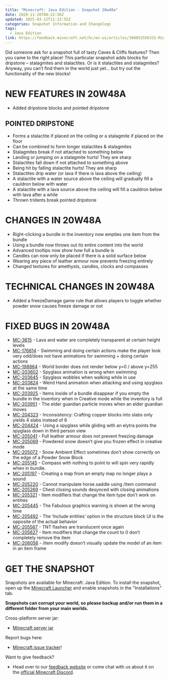 ```yaml
---
title: "Minecraft: Java Edition - Snapshot 20w48a"
date: 2020-11-26T08:22:56Z
updated: 2025-03-12T11:13:55Z
categories: Snapshot Information and Changelogs
tags:
  - Java Edition
link: https://feedback.minecraft.net/hc/en-us/articles/360052556332-Minecraft-Java-Edition-Snapshot-20w48a
---
```


Did someone ask for a snapshot full of tasty Caves & Cliffs features? Then you came to the right place! This particular snapshot adds blocks for dripstone – stalagmites and stalactites. Or is it stalactites and stalagmites? Anyway, you can’t find them in the world just yet… but try out the functionality of the new blocks!

# NEW FEATURES IN 20W48A

- Added dripstone blocks and pointed dripstone

## POINTED DRIPSTONE

- Forms a stalactite if placed on the ceiling or a stalagmite if placed on the floor
- Can be combined to form longer stalactites & stalagmites
- Stalagmites break if not attached to something below
- Landing or jumping on a stalagmite hurts! They are sharp
- Stalactites fall down if not attached to something above
- Being hit by falling stalactite hurts! They are sharp
- Stalactites drip water (or lava if there is lava above the ceiling)
- A stalactite with a water source above the ceiling will gradually fill a cauldron below with water
- A stalactite with a lava source above the ceiling will fill a cauldron below with lava after a while
- Thrown tridents break pointed dripstone

# CHANGES IN 20W48A

- Right-clicking a bundle in the inventory now empties one item from the bundle
- Using a bundle now throws out its entire content into the world
- Advanced tooltips now show how full a bundle is
- Candles can now only be placed if there is a solid surface below
- Wearing any piece of leather armour now prevents freezing entirely
- Changed textures for amethysts, candles, clocks and compasses

# TECHNICAL CHANGES IN 20W48A

- Added a freezeDamage game rule that allows players to toggle whether powder snow causes freeze damage or not

# FIXED BUGS IN 20W48A

- [MC-3615](https://bugs.mojang.com/browse/MC-3615) - Lava and water are completely transparent at certain height levels
- [MC-176614](https://bugs.mojang.com/browse/MC-176614) - Swimming and doing certain actions make the player look very odd/does not have animations for swimming + doing certain actions
- [MC-198864](https://bugs.mojang.com/browse/MC-198864) - World border does not render below y=0 / above y=255
- [MC-203602](https://bugs.mojang.com/browse/MC-203602) - Spyglass animation is wrong when swimming
- [MC-203645](https://bugs.mojang.com/browse/MC-203645) - Spyglass wobbles when walking while in use
- [MC-203824](https://bugs.mojang.com/browse/MC-203824) - Weird Hand animation when attacking and using spyglass at the same time
- [MC-203925](https://bugs.mojang.com/browse/MC-203925) - Items inside of a bundle disappear if you empty the bundle in the inventory when in Creative mode while the inventory is full
- [MC-203951](https://bugs.mojang.com/browse/MC-203951) - The elder guardian particle moves when an elder guardian moves
- [MC-204323](https://bugs.mojang.com/browse/MC-204323) - Inconsistency: Crafting copper blocks into slabs only yields 4 slabs instead of 6
- [MC-204424](https://bugs.mojang.com/browse/MC-204424) - Using a spyglass while gliding with an elytra points the spyglass down in third person view
- [MC-205041](https://bugs.mojang.com/browse/MC-205041) - Full leather armour does not prevent freezing damage
- [MC-205069](https://bugs.mojang.com/browse/MC-205069) - Powdered snow doesn’t give you frozen effect in creative mode
- [MC-205072](https://bugs.mojang.com/browse/MC-205072) - Snow Ambient Effect sometimes don’t show correctly on the edge of a Powder Snow Block
- [MC-205145](https://bugs.mojang.com/browse/MC-205145) - Compass with nothing to point to will spin very rapidly when in bundle.
- [MC-205197](https://bugs.mojang.com/browse/MC-205197) - Creating a map from an empty map no longer plays a sound
- [MC-205220](https://bugs.mojang.com/browse/MC-205220) - Cannot manipulate horse.saddle using /item command
- [MC-205269](https://bugs.mojang.com/browse/MC-205269) - Chest closing sounds desynced with closing animations
- [MC-205321](https://bugs.mojang.com/browse/MC-205321) - Item modifiers that change the item type don’t work on entities
- [MC-205445](https://bugs.mojang.com/browse/MC-205445) - The Fabulous graphics warning is shown at the wrong time
- [MC-205492](https://bugs.mojang.com/browse/MC-205492) - The ‘Include entities’ option in the structure block UI is the opposite of the actual behavior
- [MC-205567](https://bugs.mojang.com/browse/MC-205567) - TNT flashes are translucent once again
- [MC-205627](https://bugs.mojang.com/browse/MC-205627) - Item modifiers that change the count to 0 don’t completely remove the item
- [MC-206058](https://bugs.mojang.com/browse/MC-206058) - /item modify doesn’t visually update the model of an item in an item frame

# GET THE SNAPSHOT

Snapshots are available for Minecraft: Java Edition. To install the snapshot, open up the [Minecraft Launcher](https://www.minecraft.net/download.html) and enable snapshots in the "Installations" tab.

**Snapshots can corrupt your world, so please backup and/or run them in a different folder from your main worlds.**

Cross-platform server jar:

- [Minecraft server jar](https://launcher.mojang.com/v1/objects/d1551eed659a023a0a73137282397a78b0dda261/server.jar)

Report bugs here:

- [Minecraft issue tracker](https://bugs.mojang.com/browse/MC)!

Want to give feedback?

- Head over to our [feedback website](https://aka.ms/CavesCliffsFeedback?ref=minecraftnet) or come chat with us about it on the [official Minecraft Discord](https://discordapp.com/invite/minecraft).
